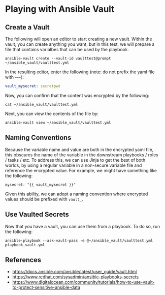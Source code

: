# Playing with Ansible Vault

## Create a Vault

The following will open an editor to start creating a new vault.  Within the vault, you
can create anything you want, but in this test, we will prepare a file that contains varialbes
that can be used by the playbook.

`ansible-vault create --vault-id vaulttest@prompt ~/ansible_vault/vaulttest.yml`

In the resulting editor, enter the following (note: do not prefix the yaml file with ---):

```yaml
vault_mysecret: secretpwd
```

Now, you can confirm that the content was encrypted by the following:

`cat ~/ansible_vault/vaulttest.yml`

Next, you can view the contents of the file by:

`ansible-vault view ~/ansible_vault/vaulttest.yml`

## Naming Conventions

Because the variable name and value are both in the encrypted yaml file, this obscures the name of the
variable in the downstream playbooks / roles / tasks / etc.  To address this, we can use Jinja
to get the best of both worlds, by using a regular variable in a non-secure variable file and reference
the encrypted value.  For example, we might have something like the following:

`mysecret: "{{ vault_mysecret }}"`

Given this ability, we can adopt a naming convention where encrypted values should be prefixed with
`vault_`.

## Use Vaulted Secrets

Now that you have a vault, you can use them from a playbook.  To do so, run the following:

`ansible-playbook --ask-vault-pass -e @~/ansible_vault/vaulttest.yml playbook_vault.yml`

## References

- https://docs.ansible.com/ansible/latest/user_guide/vault.html
- https://www.redhat.com/sysadmin/ansible-playbooks-secrets
- https://www.digitalocean.com/community/tutorials/how-to-use-vault-to-protect-sensitive-ansible-data
